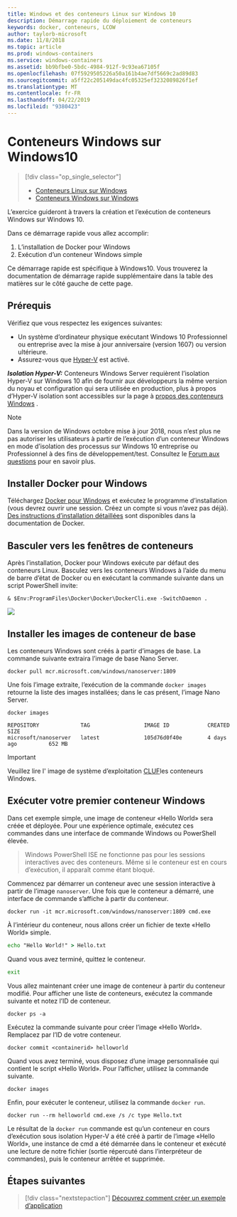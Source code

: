 ```yaml
---
title: Windows et des conteneurs Linux sur Windows 10
description: Démarrage rapide du déploiement de conteneurs
keywords: docker, conteneurs, LCOW
author: taylorb-microsoft
ms.date: 11/8/2018
ms.topic: article
ms.prod: windows-containers
ms.service: windows-containers
ms.assetid: bb9bfbe0-5bdc-4984-912f-9c93ea67105f
ms.openlocfilehash: 07f5929505226a50a161b4ae7df5669c2ad89d83
ms.sourcegitcommit: a5ff22c205149dac4fc05325ef3232089826f1ef
ms.translationtype: MT
ms.contentlocale: fr-FR
ms.lasthandoff: 04/22/2019
ms.locfileid: "9380423"
---
```

# <a name="windows-containers-on-windows-10"></a>Conteneurs Windows sur Windows10

> [!div class="op_single_selector"]
> - [Conteneurs Linux sur Windows](quick-start-windows-10-linux.md)
> - [Conteneurs Windows sur Windows](quick-start-windows-10.md)

L’exercice guideront à travers la création et l’exécution de conteneurs Windows sur Windows 10.

Dans ce démarrage rapide vous allez accomplir:

1. L’installation de Docker pour Windows
2. Exécution d’un conteneur Windows simple

Ce démarrage rapide est spécifique à Windows10. Vous trouverez la documentation de démarrage rapide supplémentaire dans la table des matières sur le côté gauche de cette page.

## <a name="prerequisites"></a>Prérequis
Vérifiez que vous respectez les exigences suivantes:
- Un système d’ordinateur physique exécutant Windows 10 Professionnel ou entreprise avec la mise à jour anniversaire (version 1607) ou version ultérieure. 
- Assurez-vous que [Hyper-V](https://docs.microsoft.com/en-us/virtualization/hyper-v-on-windows/reference/hyper-v-requirements) est activé.

***Isolation Hyper-V:*** Conteneurs Windows Server requièrent l’isolation Hyper-V sur Windows 10 afin de fournir aux développeurs la même version du noyau et configuration qui sera utilisée en production, plus à propos d’Hyper-V isolation sont accessibles sur la page à [propos des conteneurs Windows](../about/index.md) .

> [!NOTE]
> Dans la version de Windows octobre mise à jour 2018, nous n’est plus ne pas autoriser les utilisateurs à partir de l’exécution d’un conteneur Windows en mode d’isolation des processus sur Windows 10 entreprise ou Professionnel à des fins de développement/test. Consultez le [Forum aux questions](../about/faq.md) pour en savoir plus.

## <a name="install-docker-for-windows"></a>Installer Docker pour Windows

Téléchargez [Docker pour Windows](https://store.docker.com/editions/community/docker-ce-desktop-windows) et exécutez le programme d’installation (vous devrez ouvrir une session. Créez un compte si vous n’avez pas déjà). [Des instructions d’installation détaillées](https://docs.docker.com/docker-for-windows/install) sont disponibles dans la documentation de Docker.

## <a name="switch-to-windows-containers"></a>Basculer vers les fenêtres de conteneurs

Après l’installation, Docker pour Windows exécute par défaut des conteneurs Linux. Basculez vers les conteneurs Windows à l’aide du menu de barre d’état de Docker ou en exécutant la commande suivante dans un script PowerShell invite:

```console
& $Env:ProgramFiles\Docker\Docker\DockerCli.exe -SwitchDaemon .
```

![](./media/docker-for-win-switch.png)

## <a name="install-base-container-images"></a>Installer les images de conteneur de base

Les conteneurs Windows sont créés à partir d’images de base. La commande suivante extraira l’image de base Nano Server.

```console
docker pull mcr.microsoft.com/windows/nanoserver:1809
```

Une fois l’image extraite, l’exécution de la commande `docker images` retourne la liste des images installées; dans le cas présent, l’image Nano Server.

```console
docker images

REPOSITORY             TAG                 IMAGE ID            CREATED             SIZE
microsoft/nanoserver   latest              105d76d0f40e        4 days ago          652 MB
```

> [!IMPORTANT]
> Veuillez lire l' image de système d’exploitation [CLUF](../images-eula.md)les conteneurs Windows.

## <a name="run-your-first-windows-container"></a>Exécuter votre premier conteneur Windows

Dans cet exemple simple, une image de conteneur «Hello World» sera créée et déployée. Pour une expérience optimale, exécutez ces commandes dans une interface de commande Windows ou PowerShell élevée.

> Windows PowerShell ISE ne fonctionne pas pour les sessions interactives avec des conteneurs. Même si le conteneur est en cours d’exécution, il apparaît comme étant bloqué.

Commencez par démarrer un conteneur avec une session interactive à partir de l’image `nanoserver`. Une fois que le conteneur a démarré, une interface de commande s’affiche à partir du conteneur.  

```console
docker run -it mcr.microsoft.com/windows/nanoserver:1809 cmd.exe
```

À l’intérieur du conteneur, nous allons créer un fichier de texte «Hello World» simple.

```cmd
echo "Hello World!" > Hello.txt
```   

Quand vous avez terminé, quittez le conteneur.

```cmd
exit
```

Vous allez maintenant créer une image de conteneur à partir du conteneur modifié. Pour afficher une liste de conteneurs, exécutez la commande suivante et notez l’ID de conteneur.

```console
docker ps -a
```

Exécutez la commande suivante pour créer l’image «Hello World». Remplacez <containerid> par l’ID de votre conteneur.

```console
docker commit <containerid> helloworld
```

Quand vous avez terminé, vous disposez d’une image personnalisée qui contient le script «Hello World». Pour l’afficher, utilisez la commande suivante.

```console
docker images
```

Enfin, pour exécuter le conteneur, utilisez la commande `docker run`.

```console
docker run --rm helloworld cmd.exe /s /c type Hello.txt
```

Le résultat de la `docker run` commande est qu’un conteneur en cours d’exécution sous isolation Hyper-V a été créé à partir de l’image «Hello World», une instance de cmd a été démarrée dans le conteneur et exécuté une lecture de notre fichier (sortie répercuté dans l’interpréteur de commandes), puis le conteneur arrêtée et supprimée.

## <a name="next-steps"></a>Étapes suivantes

> [!div class="nextstepaction"]
> [Découvrez comment créer un exemple d’application](./building-sample-app.md)